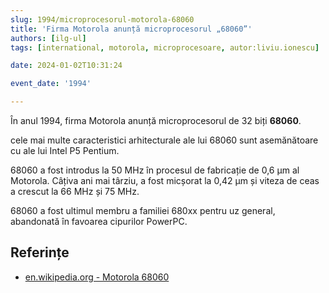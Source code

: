 ```yaml
---
slug: 1994/microprocesorul-motorola-68060
title: 'Firma Motorola anunță microprocesorul „68060”'
authors: [ilg-ul]
tags: [international, motorola, microprocesoare, autor:liviu.ionescu]

date: 2024-01-02T10:31:24

event_date: '1994'

---
```


În anul 1994, firma Motorola anunță microprocesorul
de 32 biți **68060**.

<!-- truncate -->

cele mai multe caracteristici arhitecturale ale lui 68060 sunt
asemănătoare cu ale lui Intel P5 Pentium.

68060 a fost introdus la 50 MHz în procesul de fabricație de
0,6 µm al Motorola. Câțiva ani mai târziu, a fost micșorat
la 0,42 µm și viteza de ceas a crescut la 66 MHz și 75 MHz.

68060 a fost ultimul membru a familiei 680xx pentru uz general,
abandonată în favoarea cipurilor PowerPC.

## Referințe

- [en.wikipedia.org - Motorola 68060](https://en.wikipedia.org/wiki/Motorola_68060)
